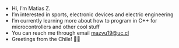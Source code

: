 - Hi, I’m Matias Z.
- I’m interested in sports, electronic devices and electric engineering
- I’m currently learning more about how to program in C++ for microcontrollers and other cool stuff
- You can reach me through email mazvu19@uc.cl
- Greetings from the Chile! 🌿🌿
